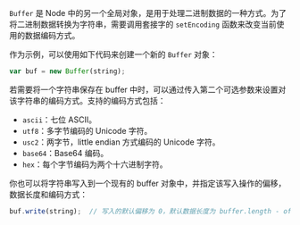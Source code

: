`Buffer` 是 Node 中的另一个全局对象，是用于处理二进制数据的一种方式。为了将二进制数据转换为字符串，需要调用套接字的 `setEncoding` 函数来改变当前使用的数据编码方式。

作为示例，可以使用如下代码来创建一个新的 `Buffer` 对象：

```js
var buf = new Buffer(string);
```

若需要将一个字符串保存在 buffer 中时，可以通过传入第二个可选参数来设置对该字符串的编码方式。支持的编码方式包括：

+ `ascii`：七位 ASCII。
+ `utf8`：多字节编码的 Unicode 字符。
+ `usc2`：两字节，little endian 方式编码的 Unicode 字符。
+ `base64`：Base64 编码。
+ `hex`：每个字节编码为两个十六进制字符。

你也可以将字符串写入到一个现有的 buffer 对象中，并指定该写入操作的偏移，数据长度和编码方式：

```js
buf.write(string);	// 写入的默认偏移为 0，默认数据长度为 buffer.length - offset，编码默认采用 utf8
```

